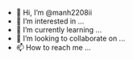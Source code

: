 - 👋 Hi, I’m @manh2208ii
- 👀 I’m interested in ...
- 🌱 I’m currently learning ...
- 💞️ I’m looking to collaborate on ...
- 📫 How to reach me ...

<!---
manh2208ii/manh2208ii is a ✨ special ✨ repository because its `README.md` (this file) appears on your GitHub profile.
You can click the Preview link to take a look at your changes.
--->
